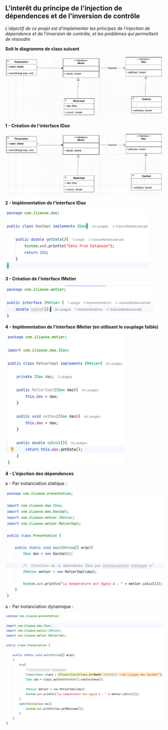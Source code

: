<h2>L'interêt du principe de l'injection de dépendences et de l'inversion de contrôle</h2>
<i>
	L'objectif de ce projet est d'implementer les principes de l'injection de dépendence et de l'inversion de contrôle, et les problèmes
	qui permettent de résoudre
</i>
<br />
<p><b>Soit le diagramme de class suivant</b></p>
<img src="./imgs/1.png" alt="diagramme de class">

<br />
<p><b>1 - Création de l'interface IDao</b></p>
<img src="./imgs/2.png" alt="L'interface IDao">

<br />
<p><b>2 - Implémentation de l'interface IDao</b></p>
<img src="./imgs/3.png" alt="Une implémentation de l'interface IDao">


<br />
<p><b>3 - Création de l'interface IMetier</b></p>
<img src="./imgs/4.png" alt="L'interface IMetier">


<br />
<p><b>4 - Implémentation de l'interface IMetier (en utilisant le couplage faible)</b></p>
<img src="./imgs/5.png" alt="Une implémentation de l'interface IMetier">

<br />
<p><b>4 - L'injection des dépendences</b></p>
<p>a - Par instanciation statique : </p>
<img src="./imgs/6.png" alt="Injection des dépendences par instanciation statique">

<br />
<p>a - Par instanciation dynamique : </p>
<img src="./imgs/7.png" alt="Injection des dépendences par instanciation dynamique">
